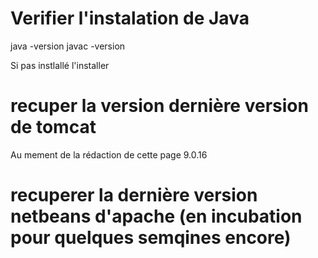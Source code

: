 # Verifier l'instalation de Java

java -version
javac -version

Si pas instlallé l'installer

# recuper la version dernière version de tomcat 

Au mement de la rédaction de cette page 9.0.16

# recuperer la dernière version netbeans d'apache (en incubation pour quelques semqines encore)



